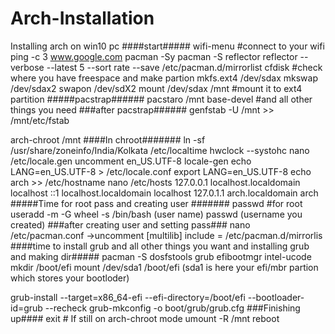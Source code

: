 # Arch-Installation
Installing arch on win10 pc
####start#####
wifi-menu #connect to your wifi
ping -c 3 www.google.com
pacman -Sy 
pacman -S reflector
reflector --verbose --latest 5 --sort rate --save /etc/pacman.d/mirrorlist
cfdisk #check where you have freespace and make partion
mkfs.ext4 /dev/sdax
mkswap /dev/sdax2
swapon /dev/sdX2
mount /dev/sdax /mnt #mount it to ext4 partition
#####pacstrap######
pacstaro /mnt base-devel #and all other things you need
###after pacstrap######
genfstab -U /mnt >> /mnt/etc/fstab

arch-chroot /mnt
####In chroot#######
ln -sf /usr/share/zoneinfo/India/Kolkata /etc/localtime
hwclock --systohc
nano /etc/locale.gen
uncomment en_US.UTF-8
locale-gen
echo LANG=en_US.UTF-8 > /etc/locale.conf
export LANG=en_US.UTF-8
echo arch >> /etc/hostname
nano /etc/hosts
127.0.0.1   localhost.localdomain   localhost 
::1         localhost.localdomain   localhost
127.0.1.1   arch.localdomain        arch 
#####Time for root pass and creating user #######
passwd #for root
useradd -m -G wheel -s /bin/bash (user name)
passwd (username you created)
###after creating user and setting pass###
nano /etc/pacman.conf
->uncomment 
[multilib]
include = /etc/pacman.d/mirrorlis
####time to install grub and all other things you want and installing grub and making dir#####
pacman -S dosfstools grub efibootmgr intel-ucode 
mkdir /boot/efi
mount /dev/sda1 /boot/efi (sda1 is here your efi/mbr partion which stores your bootloder)

grub-install --target=x86_64-efi --efi-directory=/boot/efi --bootloader-id=grub --recheck
grub-mkconfig -o boot/grub/grub.cfg
###Finishing up####
exit      # If still on arch-chroot mode
umount -R /mnt
reboot
